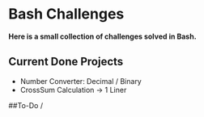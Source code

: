 # Bash Challenges

**Here is a small collection of challenges solved in Bash.**


## Current Done Projects
- Number Converter: Decimal / Binary
- CrossSum Calculation -> 1 Liner


##To-Do
/
